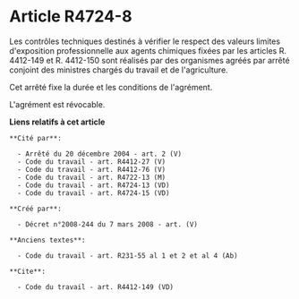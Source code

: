 # Article R4724-8

Les contrôles techniques destinés à vérifier le respect des valeurs limites d'exposition professionnelle aux agents chimiques
fixées par les articles R. 4412-149 et R. 4412-150 sont réalisés par des organismes agréés par arrêté conjoint des ministres
chargés du travail et de l'agriculture. 

Cet arrêté fixe la durée et les conditions de l'agrément. 

L'agrément est révocable.

**Liens relatifs à cet article**

	**Cité par**:

	  - Arrêté du 20 décembre 2004 - art. 2 (V)
	  - Code du travail - art. R4412-27 (V)
	  - Code du travail - art. R4412-76 (V)
	  - Code du travail - art. R4722-13 (M)
	  - Code du travail - art. R4724-13 (VD)
	  - Code du travail - art. R4724-15 (VD)

	**Créé par**:

	  - Décret n°2008-244 du 7 mars 2008 - art. (V)

	**Anciens textes**:

	  - Code du travail - art. R231-55 al 1 et 2 et al 4 (Ab)

	**Cite**:

	  - Code du travail - art. R4412-149 (VD)
